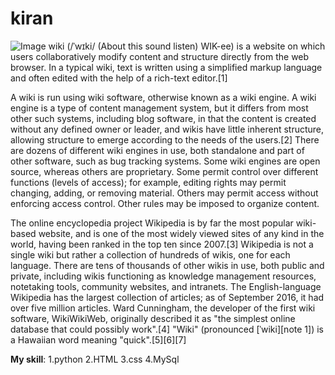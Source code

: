 kiran
=======
![Image](https://github.com/45kiran/45kiran.github.io/blob/master/image.JPG?raw=true)
 wiki (/ˈwɪki/ (About this sound listen) WIK-ee) is a website on which users collaboratively modify content and structure directly from the web browser. In a typical wiki, text is written using a simplified markup language and often edited with the help of a rich-text editor.[1]

A wiki is run using wiki software, otherwise known as a wiki engine. A wiki engine is a type of content management system, but it differs from most other such systems, including blog software, in that the content is created without any defined owner or leader, and wikis have little inherent structure, allowing structure to emerge according to the needs of the users.[2] There are dozens of different wiki engines in use, both standalone and part of other software, such as bug tracking systems. Some wiki engines are open source, whereas others are proprietary. Some permit control over different functions (levels of access); for example, editing rights may permit changing, adding, or removing material. Others may permit access without enforcing access control. Other rules may be imposed to organize content.

The online encyclopedia project Wikipedia is by far the most popular wiki-based website, and is one of the most widely viewed sites of any kind in the world, having been ranked in the top ten since 2007.[3] Wikipedia is not a single wiki but rather a collection of hundreds of wikis, one for each language. There are tens of thousands of other wikis in use, both public and private, including wikis functioning as knowledge management resources, notetaking tools, community websites, and intranets. The English-language Wikipedia has the largest collection of articles; as of September 2016, it had over five million articles. Ward Cunningham, the developer of the first wiki software, WikiWikiWeb, originally described it as "the simplest online database that could possibly work".[4] "Wiki" (pronounced [ˈwiki][note 1]) is a Hawaiian word meaning "quick".[5][6][7]


**My skill**:
  1.python
  2.HTML
  3.css
  4.MySql
